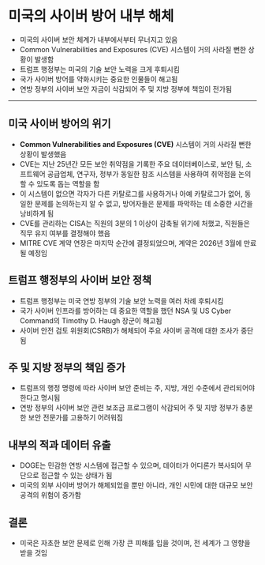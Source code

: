# 미국의 사이버 방어 내부 해체


* 미국의 사이버 보안 체계가 내부에서부터 무너지고 있음
* Common Vulnerabilities and Exposures (CVE) 시스템이 거의 사라질 뻔한 상황이 발생함
* 트럼프 행정부는 미국의 기술 보안 노력을 크게 후퇴시킴
* 국가 사이버 방어를 약화시키는 중요한 인물들이 해고됨
* 연방 정부의 사이버 보안 자금이 삭감되어 주 및 지방 정부에 책임이 전가됨

---

미국 사이버 방어의 위기
-------------

* **Common Vulnerabilities and Exposures (CVE)** 시스템이 거의 사라질 뻔한 상황이 발생했음
* CVE는 지난 25년간 모든 보안 취약점을 기록한 주요 데이터베이스로, 보안 팀, 소프트웨어 공급업체, 연구자, 정부가 동일한 참조 시스템을 사용하여 취약점을 논의할 수 있도록 돕는 역할을 함
* 이 시스템이 없으면 각자가 다른 카탈로그를 사용하거나 아예 카탈로그가 없어, 동일한 문제를 논의하는지 알 수 없고, 방어자들은 문제를 파악하는 데 소중한 시간을 낭비하게 됨
* CVE를 관리하는 CISA는 직원의 3분의 1 이상이 감축될 위기에 처했고, 직원들은 직무 유지 여부를 결정해야 했음
* MITRE CVE 계약 연장은 마지막 순간에 결정되었으며, 계약은 2026년 3월에 만료될 예정임

트럼프 행정부의 사이버 보안 정책
------------------

* 트럼프 행정부는 미국 연방 정부의 기술 보안 노력을 여러 차례 후퇴시킴
* 국가 사이버 인프라를 방어하는 데 중요한 역할을 했던 NSA 및 US Cyber Command의 Timothy D. Haugh 장군이 해고됨
* 사이버 안전 검토 위원회(CSRB)가 해체되어 주요 사이버 공격에 대한 조사가 중단됨

주 및 지방 정부의 책임 증가
----------------

* 트럼프의 행정 명령에 따라 사이버 보안 준비는 주, 지방, 개인 수준에서 관리되어야 한다고 명시됨
* 연방 정부의 사이버 보안 관련 보조금 프로그램이 삭감되어 주 및 지방 정부가 충분한 보안 전문가를 고용하기 어려워짐

내부의 적과 데이터 유출
-------------

* DOGE는 민감한 연방 시스템에 접근할 수 있으며, 데이터가 어디론가 복사되어 무단으로 접근할 수 있는 상태가 됨
* 미국의 외부 사이버 방어가 해체되었을 뿐만 아니라, 개인 시민에 대한 대규모 보안 공격의 위험이 증가함

결론
--

* 미국은 자초한 보안 문제로 인해 가장 큰 피해를 입을 것이며, 전 세계가 그 영향을 받을 것임
